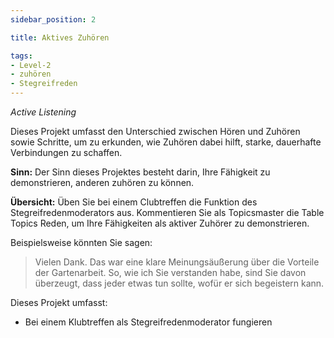 ```yaml
---
sidebar_position: 2

title: Aktives Zuhören

tags:
- Level-2
- zuhören
- Stegreifreden
---
```


*Active Listening*

Dieses Projekt umfasst den Unterschied zwischen Hören und Zuhören sowie Schritte, um zu erkunden, wie Zuhören dabei hilft, starke, dauerhafte Verbindungen zu schaffen.

**Sinn:** Der Sinn dieses Projektes besteht darin, Ihre Fähigkeit zu demonstrieren, anderen zuhören zu können.

**Übersicht:** Üben Sie bei einem Clubtreffen die Funktion des Stegreifredenmoderators aus. Kommentieren Sie als Topicsmaster
die Table Topics Reden, um Ihre Fähigkeiten als aktiver Zuhörer zu demonstrieren.

Beispielsweise könnten Sie
sagen:

> Vielen Dank. Das war eine klare Meinungsäußerung über die Vorteile der Gartenarbeit. So, wie ich Sie verstanden habe, sind Sie davon überzeugt, dass jeder etwas tun sollte, wofür er sich begeistern kann.

Dieses Projekt umfasst:

- Bei einem Klubtreffen als Stegreifredenmoderator fungieren